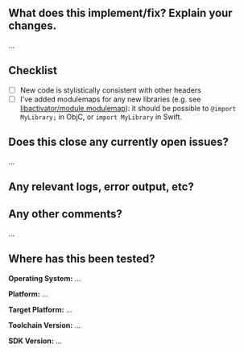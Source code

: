 <!-- Thanks for sending a pull request! Please make sure you click the link below to view the contribution guidelines, then fill out the blanks below. -->

What does this implement/fix? Explain your changes.
---------------------------------------------------
…

Checklist
---------
- [ ] New code is stylistically consistent with other headers
- [ ] I've added modulemaps for any new libraries (e.g. see [libactivator/module.modulemap](https://github.com/theos/headers/blob/f3e596d896bae8f07c43cfb00ef55bf6224b4cdc/libactivator/module.modulemap)): it should be possible to `@import MyLibrary;` in ObjC, or `import MyLibrary` in Swift.

Does this close any currently open issues?
------------------------------------------
…

Any relevant logs, error output, etc?
-------------------------------------
<!-- If it’s long, please paste to https://gist.github.com/ and insert the link here. -->

Any other comments?
-------------------
…

Where has this been tested?
---------------------------
**Operating System:** …

**Platform:** …

**Target Platform:** …

**Toolchain Version:** …

**SDK Version:** …
